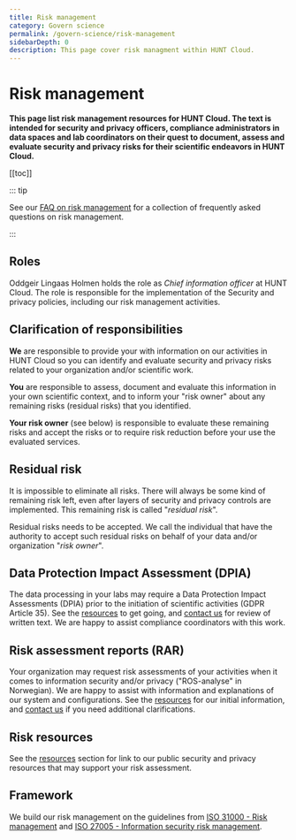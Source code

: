 ```yaml
---
title: Risk management
category: Govern science
permalink: /govern-science/risk-management
sidebarDepth: 0
description: This page cover risk managment within HUNT Cloud.
---
```


# Risk management

**This page list risk management resources for HUNT Cloud. The text is intended for security and privacy officers, compliance administrators in data spaces and lab coordinators on their quest to document, assess and evaluate security and privacy risks for their scientific endeavors in HUNT Cloud.** 
	
[[toc]]

::: tip

See our [FAQ on risk management](/govern-science/risk-management/faq/) for a collection of frequently asked questions on risk management. 

:::

## Roles

Oddgeir Lingaas Holmen holds the role as *Chief information officer* at HUNT Cloud. The role is responsible for the implementation of the Security and privacy policies, including our risk management activities. 

## Clarification of responsibilities

**We** are responsible to provide your with information on our activities in HUNT Cloud so you can identify and evaluate security and privacy risks related to your organization and/or scientific work. 

**You** are responsible to assess, document and evaluate this information in your own scientific context, and to inform your "risk owner" about any remaining risks (residual risks) that you identified. 

**Your risk owner** (see below) is responsible to evaluate these remaining risks and accept the risks or to require risk reduction before your use the evaluated services.


## Residual risk

It is impossible to eliminate all risks. There will  always be some kind of remaining risk left, even after layers of security and privacy controls are implemented. This remaining risk is called "*residual risk*". 

Residual risks needs to be accepted. We call the individual that have the authority to accept such residual risks on behalf of your data and/or organization "*risk owner*".

## Data Protection Impact Assessment (DPIA)

The data processing in your labs may require a Data Protection Impact Assessments (DPIA) prior to the initiation of scientific activities (GDPR Article 35). See the [resources](/govern-science/risk-management/resources) to get going, and [contact us](/contact) for review of written text. We are happy to assist compliance coordinators with this work. 

## Risk assessment reports (RAR)

Your organization may request risk assessments of your activities when it comes to information security and/or privacy ("ROS-analyse" in Norwegian). We are happy to assist with information and explanations of our system and configurations. See the [resources](/govern-science/risk-management/resources) for our initial information, and [contact us](/contact) if you need additional clarifications. 

## Risk resources

See the [resources](/govern-science/risk-management/resources) section for link to our public security and privacy resources that may support your risk assessment. 

## Framework

We build our risk management on the guidelines from [ISO 31000 - Risk management](https://www.iso.org/iso-31000-risk-management.html) and [ISO 27005 - Information security risk management](https://www.iso.org/standard/75281.html). 


